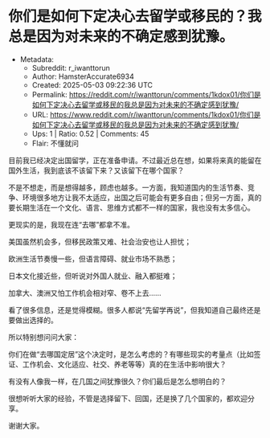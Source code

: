 # 你们是如何下定决心去留学或移民的？我总是因为对未来的不确定感到犹豫。

- Metadata:
  - Subreddit: r_iwanttorun
  - Author: HamsterAccurate6934
  - Created: 2025-05-03 09:22:36 UTC
  - Permalink: https://reddit.com/r/iwanttorun/comments/1kdox01/你们是如何下定决心去留学或移民的我总是因为对未来的不确定感到犹豫/
  - URL: https://www.reddit.com/r/iwanttorun/comments/1kdox01/你们是如何下定决心去留学或移民的我总是因为对未来的不确定感到犹豫/
  - Ups: 1 | Ratio: 0.52 | Comments: 45
  - Flair: 不懂就问


目前我已经决定出国留学，正在准备申请。不过最近总在想，如果将来真的能留在国外生活，我到底该不该留下来？又该留下在哪个国家？

不是不想走，而是想得越多，顾虑也越多。一方面，我知道国内的生活节奏、竞争、环境很多地方让我不太适应，出国之后可能会有更多自由；但另一方面，真的要长期生活在一个文化、语言、思维方式都不一样的国家，我也没有太多信心。

更现实的是，我现在连“去哪”都拿不准。

美国虽然机会多，但移民政策又难、社会治安也让人担忧；

欧洲生活节奏慢一些，但语言障碍、就业市场不熟悉；

日本文化接近些，但听说对外国人就业、融入都挺难；

加拿大、澳洲又怕工作机会相对窄、卷不上去……

看了很多信息，还是觉得模糊。很多人都说“先留学再说”，但我知道自己最终还是要做出选择的。

所以特别想问问大家：

你们在做“去哪国定居”这个决定时，是怎么考虑的？有哪些现实的考量点（比如签证、工作机会、文化适应、社交、养老等等）真的在生活中影响很大？

有没有人像我一样，在几国之间犹豫很久？你们最后是怎么想明白的？

很想听听大家的经验，不管是选择留下、回国，还是换了几个国家的，都欢迎分享。

谢谢大家。

